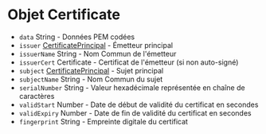# Objet Certificate

* `data` String - Données PEM codées
* `issuer` [CertificatePrincipal](certificate-principal.md) - Émetteur principal
* `issuerName` String - Nom Commun de l'émetteur
* `issuerCert` Certificate - Certificat de l'émetteur (si non auto-signé)
* `subject` [CertificatePrincipal](certificate-principal.md) - Sujet principal
* `subjectName` String - Nom Commun du sujet
* `serialNumber` String - Valeur hexadécimale représentée en chaîne de caractères
* `validStart` Number - Date de début de validité du certificat en secondes
* `validExpiry` Number - Date de fin de validité du certificat en secondes
* `fingerprint` String - Empreinte digitale du certificat
